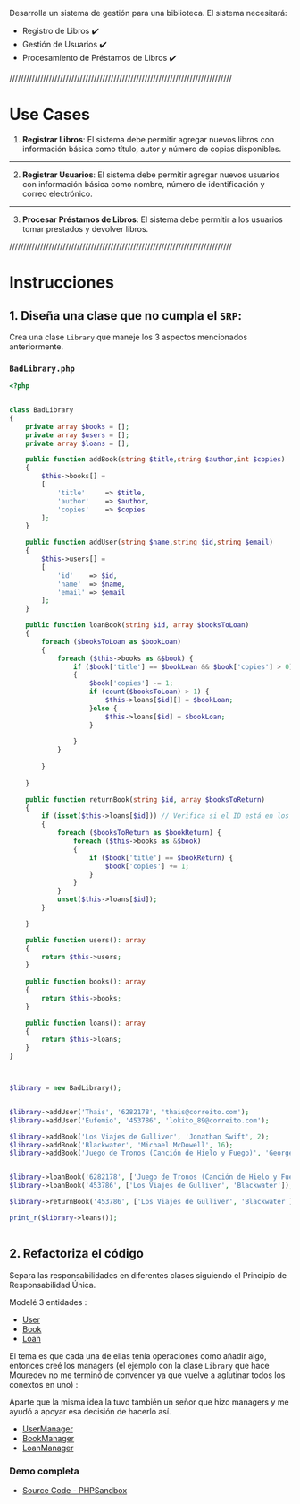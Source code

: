 

Desarrolla un sistema de gestión para una biblioteca. El sistema necesitará:
 * Registro de Libros ✔️
 * Gestión de Usuarios ✔️
 * Procesamiento de Préstamos de Libros ✔️

   
///////////////////////////////////////////////////////////////////////////////
# Use Cases
1. __Registrar Libros__: El sistema debe permitir agregar nuevos libros con información básica como título, autor y número de copias disponibles.
 -------------------------------------------------------------------------------
2. __Registrar Usuarios__: El sistema debe permitir agregar nuevos usuarios con información básica como nombre, número de identificación y correo electrónico.
 -------------------------------------------------------------------------------
3. __Procesar Préstamos de Libros__: El sistema debe permitir a los usuarios tomar prestados y devolver libros.

///////////////////////////////////////////////////////////////////////////////
# Instrucciones
## 1. Diseña una clase que no cumpla el `SRP`:

Crea una clase `Library` que maneje los 3 aspectos mencionados anteriormente.


### `BadLibrary.php`
``` php
<?php


class BadLibrary
{
    private array $books = [];
    private array $users = [];
    private array $loans = [];

    public function addBook(string $title,string $author,int $copies)
    {
        $this->books[] = 
        [
            'title'     => $title,
            'author'    => $author, 
            'copies'    => $copies
        ];
    }

    public function addUser(string $name,string $id,string $email)
    {
        $this->users[] = 
        [
            'id'    => $id,
            'name'  => $name, 
            'email' => $email
        ];
    }

    public function loanBook(string $id, array $booksToLoan) 
    {
        foreach ($booksToLoan as $bookLoan) 
        {
            foreach ($this->books as &$book) {
                if ($book['title'] == $bookLoan && $book['copies'] > 0) 
                {
                    $book['copies'] -= 1;
                    if (count($booksToLoan) > 1) {
                        $this->loans[$id][] = $bookLoan; 
                    }else {
                        $this->loans[$id] = $bookLoan; 
                    }
                    
                }
            }
              
        }
        
    }

    public function returnBook(string $id, array $booksToReturn) 
    {
        if (isset($this->loans[$id])) // Verifica si el ID está en los préstamos
        {
            foreach ($booksToReturn as $bookReturn) {
                foreach ($this->books as &$book) 
                {
                    if ($book['title'] == $bookReturn) {
                        $book['copies'] += 1;
                    }
                }
            }
            unset($this->loans[$id]);
        }

    }

    public function users(): array
    {
        return $this->users;    
    }
    
    public function books(): array
    {
        return $this->books;    
    }

    public function loans(): array
    {
        return $this->loans;    
    }
}



$library = new BadLibrary();


$library->addUser('Thais', '6282178', 'thais@correito.com');
$library->addUser('Eufemio', '453786', 'lokito_89@correito.com');

$library->addBook('Los Viajes de Gulliver', 'Jonathan Swift', 2);
$library->addBook('Blackwater', 'Michael McDowell', 16);
$library->addBook('Juego de Tronos (Canción de Hielo y Fuego)', 'George R.R. Martin', 20);


$library->loanBook('6282178', ['Juego de Tronos (Canción de Hielo y Fuego)']);
$library->loanBook('453786', ['Los Viajes de Gulliver', 'Blackwater']);

$library->returnBook('453786', ['Los Viajes de Gulliver', 'Blackwater']);

print_r($library->loans());



```
## 2. Refactoriza el código

Separa las responsabilidades en diferentes clases siguiendo el Principio de Responsabilidad Única.

Modelé 3 entidades : 
- [User]()
- [Book]()
- [Loan]()


El tema es que cada una de ellas tenía operaciones como añadir algo, entonces creé los managers (el ejemplo con la clase `Library` que hace Mouredev no me terminó de convencer ya que vuelve a aglutinar todos los conextos en uno) :

Aparte que la misma idea la tuvo también un señor que hizo managers y me ayudó a apoyar esa decisión de hacerlo así.

- [UserManager]()
- [BookManager]()
- [LoanManager](https://github.com/thaishdz/mastering-php/blob/main/SOLID/Single%20Responsability/Kata/LoanManager.md)


### Demo completa

- [Source Code - PHPSandbox](https://phpsandbox.io/n/solid-single-responsability-54psx)
